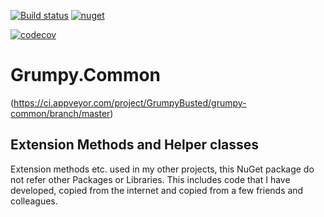 [![Build status](https://ci.appveyor.com/api/projects/status/92rb6muqvqw5t6xf?svg=true)](https://ci.appveyor.com/project/GrumpyBusted/grumpy-common)
[![nuget](https://img.shields.io/nuget/v/Grumpy.Common.svg)](https://www.nuget.org/packages/Grumpy.Common/)

[![codecov](https://codecov.io/gh/GrumpyBusted/Grumpy.Common/branch/master/graph/badge.svg)](https://codecov.io/gh/GrumpyBusted/Grumpy.Common)

# Grumpy.Common
(https://ci.appveyor.com/project/GrumpyBusted/grumpy-common/branch/master)

Extension Methods and Helper classes
------------------------------------
Extension methods etc. used in my other projects, this NuGet package do not refer other Packages or Libraries.
This includes code that I have developed, copied from the internet and copied from a few friends and colleagues.

